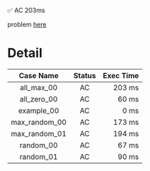 ✅  AC  203ms

problem [here](https://judge.yosupo.jp/problem/many_aplusb)

# Detail

| Case Name | Status | Exec Time |
|:---------:|:------:|---------:|
| all_max_00 | AC | 203 ms |
| all_zero_00 | AC | 60 ms |
| example_00 | AC | 0 ms |
| max_random_00 | AC | 173 ms |
| max_random_01 | AC | 194 ms |
| random_00 | AC | 67 ms |
| random_01 | AC | 90 ms |


